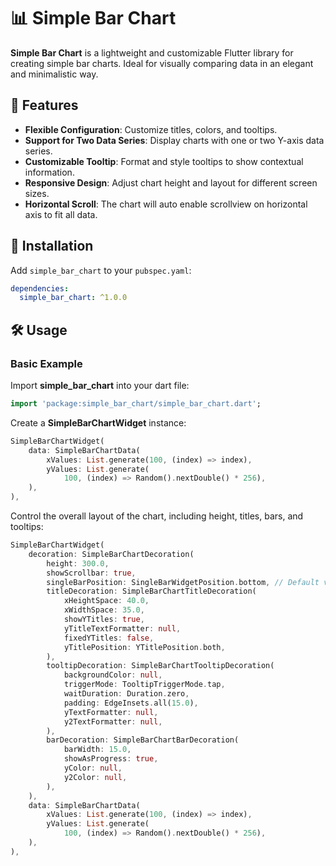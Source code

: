 # 📊 Simple Bar Chart

**Simple Bar Chart** is a lightweight and customizable Flutter library for creating simple bar charts. Ideal for visually comparing data in an elegant and minimalistic way.

## 🌟 Features

- **Flexible Configuration**: Customize titles, colors, and tooltips.
- **Support for Two Data Series**: Display charts with one or two Y-axis data series.
- **Customizable Tooltip**: Format and style tooltips to show contextual information.
- **Responsive Design**: Adjust chart height and layout for different screen sizes.
- **Horizontal Scroll**: The chart will auto enable scrollview on horizontal axis to fit all data.

## 🚀 Installation

Add `simple_bar_chart` to your `pubspec.yaml`:

```yaml
dependencies:
  simple_bar_chart: ^1.0.0
```

## 🛠️ Usage

### Basic Example
Import **simple_bar_chart** into your dart file:
```dart
import 'package:simple_bar_chart/simple_bar_chart.dart';
```

Create a **SimpleBarChartWidget** instance:
```dart
SimpleBarChartWidget(
    data: SimpleBarChartData(
        xValues: List.generate(100, (index) => index),
        yValues: List.generate(
            100, (index) => Random().nextDouble() * 256),
    ),
),
```

Control the overall layout of the chart, including height, titles, bars, and tooltips:
```dart
SimpleBarChartWidget(
    decoration: SimpleBarChartDecoration(
        height: 300.0, 
        showScrollbar: true, 
        singleBarPosition: SingleBarWidgetPosition.bottom, // Default value
        titleDecoration: SimpleBarChartTitleDecoration(
            xHeightSpace: 40.0,
            xWidthSpace: 35.0,
            showYTitles: true,
            yTitleTextFormatter: null,
            fixedYTitles: false,
            yTitlePosition: YTitlePosition.both,
        ),
        tooltipDecoration: SimpleBarChartTooltipDecoration(
            backgroundColor: null,
            triggerMode: TooltipTriggerMode.tap,
            waitDuration: Duration.zero,
            padding: EdgeInsets.all(15.0),
            yTextFormatter: null,
            y2TextFormatter: null,
        ),
        barDecoration: SimpleBarChartBarDecoration(
            barWidth: 15.0,
            showAsProgress: true,
            yColor: null,
            y2Color: null,
        ),
    ),
    data: SimpleBarChartData(
        xValues: List.generate(100, (index) => index),
        yValues: List.generate(
            100, (index) => Random().nextDouble() * 256),
    ),
),
```